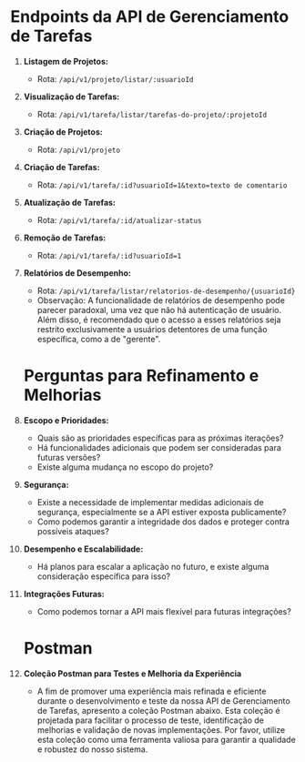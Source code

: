 # Endpoints da API de Gerenciamento de Tarefas

1. **Listagem de Projetos:**
   - Rota: `/api/v1/projeto/listar/:usuarioId`

2. **Visualização de Tarefas:**
   - Rota: `/api/v1/tarefa/listar/tarefas-do-projeto/:projetoId`

3. **Criação de Projetos:**
   - Rota: `/api/v1/projeto`

4. **Criação de Tarefas:**
   - Rota: `/api/v1/tarefa/:id?usuarioId=1&texto=texto de comentario`

5. **Atualização de Tarefas:**
   - Rota: `/api/v1/tarefa/:id/atualizar-status`

6. **Remoção de Tarefas:**
   - Rota: `/api/v1/tarefa/:id?usuarioId=1`

7. **Relatórios de Desempenho:**
   - Rota: `/api/v1/tarefa/listar/relatorios-de-desempenho/{usuarioId}`
   - Observação: A funcionalidade de relatórios de desempenho pode parecer paradoxal, uma vez que não há autenticação de usuário. Além disso, é recomendado que o acesso a esses relatórios seja restrito exclusivamente a usuários detentores de uma função específica, como a de "gerente".
   
   
   
   # Perguntas para Refinamento e Melhorias

1. **Escopo e Prioridades:**
   - Quais são as prioridades específicas para as próximas iterações?
   - Há funcionalidades adicionais que podem ser consideradas para futuras versões?
   - Existe alguma mudança no escopo do projeto?

2. **Segurança:**
   - Existe a necessidade de implementar medidas adicionais de segurança, especialmente se a API estiver exposta publicamente?
   - Como podemos garantir a integridade dos dados e proteger contra possíveis ataques?

3. **Desempenho e Escalabilidade:**
   - Há planos para escalar a aplicação no futuro, e existe alguma consideração específica para isso?

4. **Integrações Futuras:**
   - Como podemos tornar a API mais flexível para futuras integrações?



   # Postman

4. **Coleção Postman para Testes e Melhoria da Experiência**
	- A fim de promover uma experiência mais refinada e eficiente durante o desenvolvimento e teste da nossa API de Gerenciamento de Tarefas, apresento a coleção Postman abaixo. Esta coleção é projetada para facilitar o processo de teste, identificação de melhorias e validação de novas implementações. Por favor, utilize esta coleção como uma ferramenta valiosa para garantir a qualidade e robustez do nosso sistema.
  
	